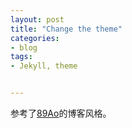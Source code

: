 ```yaml
---
layout: post
title: "Change the theme"
categories: 
- blog
tags: 
- Jekyll, theme


---
```


参考了[89Ao](http://89ao.info/)的博客风格。


